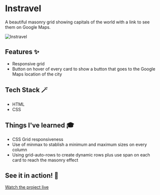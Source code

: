 # Instravel

A beautiful masonry grid showing capitals of the world with a link to see them on Google Maps.

![Instravel](https://user-images.githubusercontent.com/44384270/209961575-2710aca7-6edb-4ad9-94e4-a979ff1016af.png)

## Features ✨

- Responsive grid
- Button on hover of every card to show a button that goes to the Google Maps location of the city

## Tech Stack 🪄

- HTML
- CSS

## Things I've learned 🎓

- CSS Grid responsiveness
- Use of minmax to stablish a minimum and maximum sizes on every column
- Using grid-auto-rows to create dynamic rows plus use span on each card to reach the masonry effect

## See it in action! 🚀
[Watch the project live](https://mariobarcelo.github.io/instravel/)
